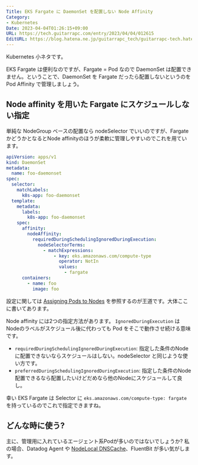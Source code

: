 ```yaml
---
Title: EKS Fargate に DaemonSet を配置しない Node Affinity
Category:
- Kubernetes
Date: 2023-04-04T01:26:15+09:00
URL: https://tech.guitarrapc.com/entry/2023/04/04/012615
EditURL: https://blog.hatena.ne.jp/guitarrapc_tech/guitarrapc-tech.hatenablog.com/atom/entry/4207112889977771931
---
```


Kubernetes 小ネタです。

EKS Fargate は便利なのですが、Fargate = Pod なので DaemonSet は配置できません。ということで、DaemonSet を Fargate だったら配置しないというのを Pod Affinity で管理しましょう。

## Node affinity を用いた Fargate にスケジュールしない指定

単純な NodeGroup ベースの配置なら nodeSelector でいいのですが、Fargate かどうかとなるとNode affinityのほうが柔軟に管理しやすいのでこれを用ています。

```yaml
apiVersion: apps/v1
kind: DaemonSet
metadata:
  name: foo-daemonset
spec:
  selector:
    matchLabels:
      k8s-app: foo-daemonset
  template:
    metadata:
      labels:
        k8s-app: foo-daemonset
    spec:
      affinity:
        nodeAffinity:
          requiredDuringSchedulingIgnoredDuringExecution:
            nodeSelectorTerms:
              - matchExpressions:
                  - key: eks.amazonaws.com/compute-type
                    operator: NotIn
                    values:
                      - fargate
      containers:
        - name: foo
          image: foo
```


設定に関しては [Assigning Pods to Nodes](https://kubernetes.io/docs/concepts/scheduling-eviction/assign-pod-node/) を参照するのが王道です。大体ここに書いてあります。

Node affinity には2つの指定方法があります。 `IgnoredDuringExecution` は Nodeのラベルがスケジュール後に代わっても Pod をそこで動作させ続ける意味です。

* `requiredDuringSchedulingIgnoredDuringExecution`: 指定した条件のNodeに配置できないならスケジュールはしない。nodeSelector と同じような使い方です。
* `preferredDuringSchedulingIgnoredDuringExecution`: 指定した条件のNode配置できるなら配置したいけどだめなら他のNodeにスケジュールして良し。

幸い EKS Fargate は Selector に `eks.amazonaws.com/compute-type: fargate` を持っているのでこれで指定できますね。

## どんな時に使う?

主に、管理用に入れているエージェント系Podが多いのではないでしょうか?
私の場合、Datadog Agent や [NodeLocal DNSCache](https://kubernetes.io/docs/tasks/administer-cluster/nodelocaldns/)、FluentBit が多い気がします。
